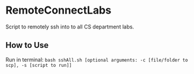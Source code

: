 # RemoteConnectLabs
Script to remotely ssh into to all CS department labs.

## How to Use
Run in terminal: `bash sshAll.sh [optional arguments: -c [file/folder to scp], -s [script to run]]`
